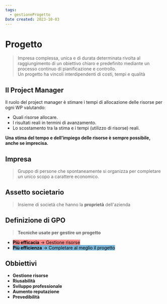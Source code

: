 ```yaml
---
tags:
  - gestioneProgetto
Date created: 2023-10-03
---
```

# Progetto

> Impresa complessa, unica e di durata determinata rivolta al raggiungimento di un obiettivo chiaro e predefinito mediante un processo continuo di pianificazione e controllo.  
> Un progetto ha vincoli interdipendenti di costi, tempi e qualità

## Il Project Manager

Il ruolo del project manager è stimare i tempi di allocazione delle risorse per ogni WP valutando:

- Quali risorse allocare.
- I risultati reali in termini di avanzamento.
- Lo scostamento tra la stima e i tempi (utilizzo di risorse) reali.

**Una stima del tempo e dell’impiego delle risorse è sempre possibile, anche se imprecisa.**

## Impresa
> Gruppo di persone che spontaneamente si organizza per completare un unico scopo a carattere economico.
## Assetto societario
> Insieme di società che hanno la **proprietà** dell'azienda

## **Definizione di GPO** 
> **Tecniche usate per gestire un progetto**
- <mark style="background: #F85552AA;"><b>Più efficacia</b> -> Gestione risorse</mark>
- <mark style="background: #3A94C5AA;"><b>Più efficienza</b> -> Completare al meglio il progetto</mark>

## **Obbiettivi**
- **Gestione risorse**
- **Riusabilità**
- **Sviluppo professionale**
- **Aumento reputazione**
- **Prevedibilità**